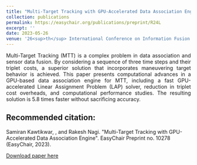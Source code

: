 ```yaml
---
title: "Multi-Target Tracking with GPU-Accelerated Data Association Engine"
collection: publications
permalink: https://easychair.org/publications/preprint/R24L
excerpt: ''
date: 2023-05-26
venue: '26<sup>th</sup> International Conference on Information Fusion'
---
```


<div style="text-align: justify;">
Multi-Target Tracking (MTT) is a complex problem in data association and sensor data fusion. By considering a sequence of three time steps and their triplet costs, a superior solution that incorporates maneuvering target behavior is achieved. This paper presents computational advances in a GPU-based data association engine for MTT, including a fast GPU-accelerated Linear Assignment Problem (LAP) solver, reduction in triplet cost overheads, and computational performance studies. The resulting solution is 5.8 times faster without sacrificing accuracy.
</div>

## Recommended citation:
Samiran Kawtikwar, , and Rakesh Nagi. "Multi-Target Tracking with GPU-Accelerated Data Association Engine". EasyChair Preprint no. 10278 (EasyChair, 2023).

[Download paper here](https://easychair.org/publications/preprint/R24L)
